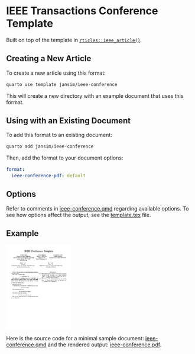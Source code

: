 
# IEEE Transactions Conference Template

Built on top of the template in [`rticles::ieee_article()`](https://pkgs.rstudio.com/rticles/reference/ieee_article.html).

## Creating a New Article

To create a new article using this format:

```bash
quarto use template jansim/ieee-conference
```

This will create a new directory with an example document that uses this format.

## Using with an Existing Document

To add this format to an existing document:

```bash
quarto add jansim/ieee-conference
```

Then, add the format to your document options:

```yaml
format:
  ieee-conference-pdf: default
```    

## Options

Refer to comments in [ieee-conference.qmd](ieee-conference.qmd) regarding available options. To see how options affect the output, see the [template.tex](_extensions/ieee-conference/template.tex) file.

## Example

[<img src="example.png" alt="Example of the rendered document" width="35%">](ieee-conference.pdf)

Here is the source code for a minimal sample document: [ieee-conference.qmd](ieee-conference.qmd) and the rendered output: [ieee-conference.pdf](ieee-conference.pdf).
